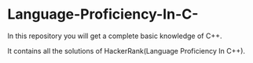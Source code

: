 # Language-Proficiency-In-C-
In this repository you will get a complete basic knowledge of C++.

It contains all the solutions of HackerRank(Language Proficiency In C++).

